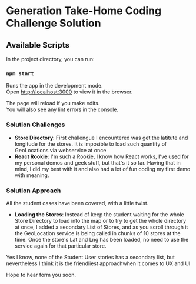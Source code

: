 Generation Take-Home Coding Challenge Solution
=================================


## Available Scripts

In the project directory, you can run:

### `npm start`

Runs the app in the development mode.<br>
Open [http://localhost:3000](http://localhost:3000) to view it in the browser.

The page will reload if you make edits.<br>
You will also see any lint errors in the console.

### Solution Challenges

* **Store Directory**: First challengue I encountered was get the latitute and longitude for the stores. It is imposible to load such quantity of GeoLocations via webservice at once
* **React Rookie**: I'm such a Rookie, I know how React works, I've used for my personal demos and geek stuff, but that's it so far. Having that in mind, I did my best with it and also had a lot of fun coding my first demo with meaning.

### Solution Approach

All the student cases have been covered, with a little twist.

* **Loading the Stores**: Instead of keep the student waiting for the whole Store Directory to load into the map or to try to get the whole directory at once, I added a secondary List of Stores, and as you scroll through it the GeoLocation service is being called in chunks of 10 stores at the time. Once the store's Lat and Lng has been loaded, no need to use the service again for that particular store.

Yes I know, none of the Student User stories has a secondary list, but nevertheless I think it is the friendliest approachwhen it comes to UX and UI


Hope to hear form you soon.
